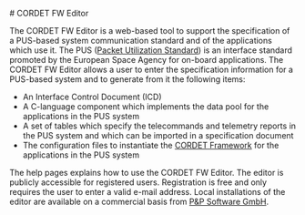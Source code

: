 ﻿﻿﻿# CORDET FW EditorThe CORDET FW Editor is a web-based tool to support the specification of a PUS-based system communication standard and of the applications which use it. The PUS ([Packet Utilization Standard](http://www.ecss.nl/wp-content/uploads/standards/ecss-e/ECSS-E-70-41A30Jan2003.pdf)) is an interface standard promoted by the European Space Agency for on-board applications.The CORDET FW Editor allows a user to enter the specification information for a PUS-based system and to generate from it the following items:* An Interface Control Document (ICD)* A C-language component which implements the data pool for the applications in the PUS system* A set of tables which specify the telecommands and telemetry reports in the PUS system and which can be imported in a specification document* The configuration files to instantiate the [CORDET Framework](https://www.pnp-software.com/cordetfw/) for the applications in the PUS systemThe help pages explains how to use the CORDET FW Editor. The editor is publicly accessible for registered users. Registration is free and only requires the user to enter a valid e-mail address. Local installations of the editor are available on a commercial basis from [P&P Software GmbH](https://www.pnp-software.com/).